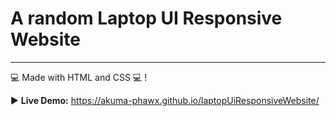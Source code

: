 # A random Laptop UI Responsive Website

---

:computer: Made with HTML and CSS :computer: !

:arrow_forward: **Live Demo:** https://akuma-phawx.github.io/laptopUiResponsiveWebsite/
